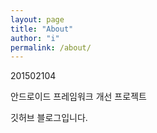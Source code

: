 ```yaml
---
layout: page
title: "About"
author: "i"
permalink: /about/
---
```




201502104 

안드로이드 프레임워크 개선 프로젝트 

깃허브 블로그입니다.
